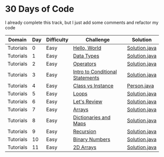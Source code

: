 # 30 Days of Code

I already complete this track, but I just add some comments and refactor my code


| Domain    | Day | Difficulty |Challenge | Solution |
| --------- | --- | ---------- | -------- | -------- |
| Tutorials | 0   | Easy       | [Hello, World](https://www.hackerrank.com/challenges/30-hello-world)  | [Solution.java](src/day0x/day00/helloworld/Solution.java) |
| Tutorials | 1   | Easy       | [Data Types](https://www.hackerrank.com/challenges/30-data-types)  | [Solution.java](src/day0x/day01/datatypes/Solution.java) |
| Tutorials | 2   | Easy       | [Operators](https://www.hackerrank.com/challenges/30-operators)  | [Solution.java](src/day0x/day02/operators/Solution.java) |
| Tutorials | 3   | Easy       | [Intro to Conditional Statements](https://www.hackerrank.com/challenges/30-conditional-statements)  | [Solution.java](src/day0x/day03/condition/Solution.java) |
| Tutorials | 4   | Easy       | [Class vs Instance](https://www.hackerrank.com/challenges/30-class-vs-instance)  | [Person.java](src/day0x/day04/classvsinstance/Person.java) |
| Tutorials | 5   | Easy       | [Loops](https://www.hackerrank.com/challenges/30-loops)  | [Solution.java](src/day0x/day05/loops/Solution.java) |
| Tutorials | 6   | Easy       | [Let's Review](https://www.hackerrank.com/challenges/30-review-loop)  | [Solution.java](src/day0x/day06/letsreview/Solution.java) |
| Tutorials | 7   | Easy       | [Arrays](https://www.hackerrank.com/challenges/30-arrays)  | [Solution.java](src/day0x/day07/arrays/Solution.java) |
| Tutorials | 8   | Easy       | [Dictionaries and Maps](https://www.hackerrank.com/challenges/30-dictionaries-and-maps)  | [Solution.java](src/day0x/day08/dictsandmaps/Solution.java) |
| Tutorials | 9   | Easy       | [Recursion](https://www.hackerrank.com/challenges/30-recursion)  | [Solution.java](src/day0x/day09/recursion/Solution.java) |
| Tutorials | 10  | Easy       | [Binary Numbers](https://www.hackerrank.com/challenges/30-binary-numbers)  | [Solution.java](src/day1x/day10/recursion/Solution.java) |
| Tutorials | 11  | Easy       | [2D Arrays](https://www.hackerrank.com/challenges/30-2d-arrays)  | [Solution.java](src/day1x/day11/arrays2d/Solution.java) |
